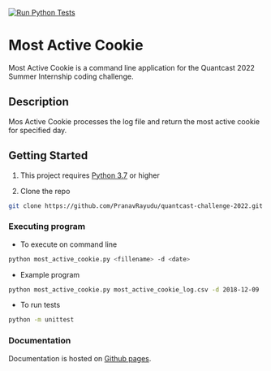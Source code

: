 [![Run Python Tests](https://github.com/PranavRayudu/quantcast-challenge-2022/actions/workflows/ci.yml/badge.svg)](https://github.com/PranavRayudu/quantcast-challenge-2022/actions/workflows/ci.yml)

# Most Active Cookie

Most Active Cookie is a command line application for the Quantcast 2022 Summer Internship coding challenge.

## Description

Mos Active Cookie processes the log file and return the most active cookie for specified day.

## Getting Started

1. This project requires [Python 3.7](https://www.python.org/download/releases/3.0/) or higher

2. Clone the repo
```bash
git clone https://github.com/PranavRayudu/quantcast-challenge-2022.git
```

### Executing program

* To execute on command line
```bash
python most_active_cookie.py <fillename> -d <date>
```

* Example program
```bash
python most_active_cookie.py most_active_cookie_log.csv -d 2018-12-09
```

* To run tests
```bash
python -m unittest
```

### Documentation 
Documentation is hosted on [Github pages](http://blog.pranavr.me/quantcast-challenge-2022/).
